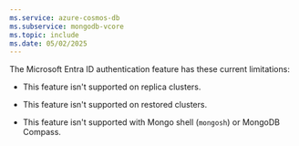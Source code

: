 ```yaml
---
ms.service: azure-cosmos-db
ms.subservice: mongodb-vcore
ms.topic: include
ms.date: 05/02/2025
---
```


The Microsoft Entra ID authentication feature has these current limitations:

- This feature isn't supported on replica clusters.

- This feature isn't supported on restored clusters.

- This feature isn't supported with Mongo shell (`mongosh`) or MongoDB Compass.
